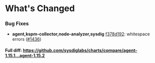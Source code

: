 # What's Changed

### Bug Fixes
- **agent,kspm-collector,node-analyzer,sysdig** [f378d192](https://github.com/sysdiglabs/charts/commit/f378d1922d0f21f5936c6ed872e6538536ccf1f2): whitespace errors ([#1436](https://github.com/sysdiglabs/charts/issues/1436))
#### Full diff: https://github.com/sysdiglabs/charts/compare/agent-1.15.1...agent-1.15.2
